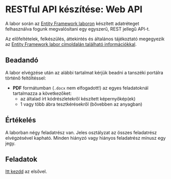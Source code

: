 # RESTful API készítése: Web API

A labor során az [Entity Framework laboron](../ef/README.md) készített adatréteget felhasználva fogunk megvalósítani egy egyszerű, REST jellegű API-t.

Az előfeltételek, felkészülés, áttekintés és általános tájékoztató megegyezik az [Entity Framework labor címoldalán található információkkal](../ef/README.md).

## Beadandó

A labor elvégzése után az alábbi tartalmat kérjük beadni a tanszéki portálra történő feltöltéssel:
- **PDF** formátumban (`.docx` nem elfogadott!) az egyes feladatoknál tartalmazza a következőket: 
  - az általad írt kódrészletekről készített képernyőkép(ek)
  - 1 vagy több ábra tesztkérésekről (bővebben az anyagban)

## Értékelés

A laborban négy feladatrész van. Jeles osztályzat az összes feladatrész elvégzésével kapható. Minden hiányzó vagy hiányos feladatrész mínusz egy jegy.

## Feladatok

[Itt kezdd](Feladat-1.md) az elsővel.